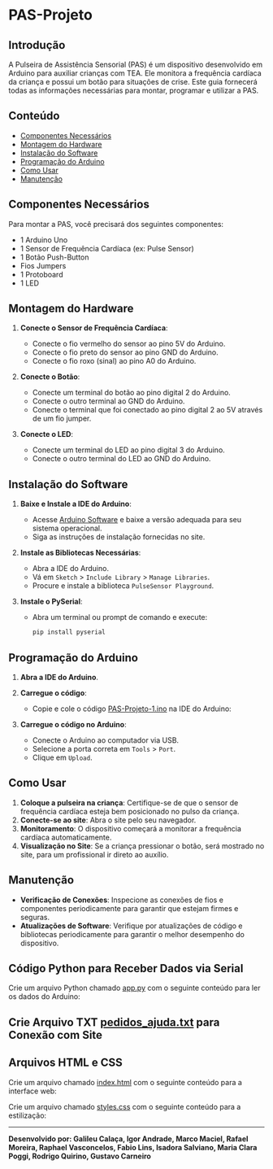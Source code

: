 # PAS-Projeto

## Introdução
A Pulseira de Assistência Sensorial (PAS) é um dispositivo desenvolvido em Arduino para auxiliar crianças com TEA. Ele monitora a frequência cardíaca da criança e possui um botão para situações de crise. Este guia fornecerá todas as informações necessárias para montar, programar e utilizar a PAS.

## Conteúdo

- [Componentes Necessários](#componentes-necess%C3%A1rios)
- [Montagem do Hardware](#montagem-do-hardware)
- [Instalação do Software](#instala%C3%A7%C3%A3o-do-software)
- [Programação do Arduino](#programa%C3%A7%C3%A3o-do-arduino)
- [Como Usar](#como-usar)
- [Manutenção](#manuten%C3%A7%C3%A3o)

## Componentes Necessários

Para montar a PAS, você precisará dos seguintes componentes:

- 1 Arduino Uno
- 1 Sensor de Frequência Cardíaca (ex: Pulse Sensor)
- 1 Botão Push-Button
- Fios Jumpers
- 1 Protoboard
- 1 LED

## Montagem do Hardware

1. **Conecte o Sensor de Frequência Cardíaca**:
    - Conecte o fio vermelho do sensor ao pino 5V do Arduino.
    - Conecte o fio preto do sensor ao pino GND do Arduino.
    - Conecte o fio roxo (sinal) ao pino A0 do Arduino.

2. **Conecte o Botão**:
    - Conecte um terminal do botão ao pino digital 2 do Arduino.
    - Conecte o outro terminal ao GND do Arduino.
    - Conecte o terminal que foi conectado ao pino digital 2 ao 5V através de um fio jumper.

3. **Conecte o LED**:
   - Conecte um terminal do LED ao pino digital 3 do Arduino.
   - Conecte o outro terminal do LED ao GND do Arduino.

## Instalação do Software

1. **Baixe e Instale a IDE do Arduino**:
    - Acesse [Arduino Software](https://www.arduino.cc/en/software) e baixe a versão adequada para seu sistema operacional.
    - Siga as instruções de instalação fornecidas no site.

2. **Instale as Bibliotecas Necessárias**:
    - Abra a IDE do Arduino.
    - Vá em `Sketch` > `Include Library` > `Manage Libraries`.
    - Procure e instale a biblioteca `PulseSensor Playground`.

3. **Instale o PySerial**:
    - Abra um terminal ou prompt de comando e execute:
      ```sh
      pip install pyserial
      ```

## Programação do Arduino

1. **Abra a IDE do Arduino**.
2. **Carregue o código**:
    - Copie e cole o código [PAS-Projeto-1.ino](https://github.com/oMarcoMaciel/PAS-Projeto-1/blob/main/PAS-Projeto-1.ino) na IDE do Arduino:

3. **Carregue o código no Arduino**:
    - Conecte o Arduino ao computador via USB.
    - Selecione a porta correta em `Tools` > `Port`.
    - Clique em `Upload`.

## Como Usar

1. **Coloque a pulseira na criança**: Certifique-se de que o sensor de frequência cardíaca esteja bem posicionado no pulso da criança.
2. **Conecte-se ao site**: Abra o site pelo seu navegador.
3. **Monitoramento**: O dispositivo começará a monitorar a frequência cardíaca automaticamente.
4. **Visualização no Site**: Se a criança pressionar o botão, será mostrado no site, para um profissional ir direto ao auxílio.

## Manutenção

- **Verificação de Conexões**: Inspecione as conexões de fios e componentes periodicamente para garantir que estejam firmes e seguras.
- **Atualizações de Software**: Verifique por atualizações de código e bibliotecas periodicamente para garantir o melhor desempenho do dispositivo.

## Código Python para Receber Dados via Serial

Crie um arquivo Python chamado [app.py](https://github.com/oMarcoMaciel/PAS-Projeto-1/blob/main/app.py) com o seguinte conteúdo para ler os dados do Arduino:

## Crie Arquivo TXT [pedidos_ajuda.txt](https://github.com/oMarcoMaciel/PAS-Projeto-1/blob/main/pedidos_ajuda.txt) para Conexão com Site 

## Arquivos HTML e CSS

Crie um arquivo chamado [index.html](https://github.com/oMarcoMaciel/PAS-Projeto-1/blob/main/index.html) com o seguinte conteúdo para a interface web:

Crie um arquivo chamado [styles.css](https://github.com/oMarcoMaciel/PAS-Projeto-1/blob/main/styles.css) com o seguinte conteúdo para a estilização:

---

**Desenvolvido por: Galileu Calaça, Igor Andrade, Marco Maciel, Rafael Moreira, Raphael Vasconcelos, Fabio Lins, Isadora Salviano, Maria Clara Poggi, Rodrigo Quirino, Gustavo Carneiro**
